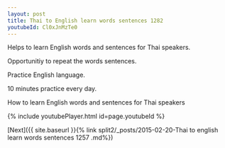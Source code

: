 ```yaml
---
layout: post
title: Thai to English learn words sentences 1282 
youtubeId: Cl0xJnMzTe0
---
```

 
 
Helps to learn English words and sentences for Thai speakers.

Opportunitiy to repeat the words sentences. 

Practice English language. 
 
10 minutes practice every day. 
 
How to learn English words and sentences for Thai speakers 
 
{% include youtubePlayer.html id=page.youtubeId %}
 
 
[Next]({{ site.baseurl }}{% link  split2/_posts/2015-02-20-Thai to english learn words sentences 1257 .md%})
 
